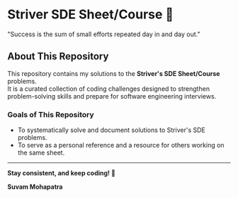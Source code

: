 # Striver SDE Sheet/Course 🚀

"Success is the sum of small efforts repeated day in and day out."

## About This Repository

This repository contains my solutions to the **Striver's SDE Sheet/Course** problems.  
It is a curated collection of coding challenges designed to strengthen problem-solving skills and prepare for software engineering interviews.

### Goals of This Repository

- To systematically solve and document solutions to Striver's SDE problems.
- To serve as a personal reference and a resource for others working on the same sheet.

---

**Stay consistent, and keep coding! 💪**

**Suvam Mohapatra**
